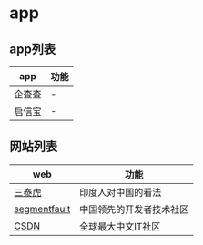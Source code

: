 # app

## app列表

app | 功能
--- | --
企查查 | -
启信宝 | -

## 网站列表

web                                           | 功能
--------------------------------------------- | ------------
[三泰虎](http://www.santaihu.com/)               | 印度人对中国的看法
[segmentfault](https://segmentfault.com/news) | 中国领先的开发者技术社区
[CSDN](http://www.csdn.net/?ref=toolbar)      | 全球最大中文IT社区

